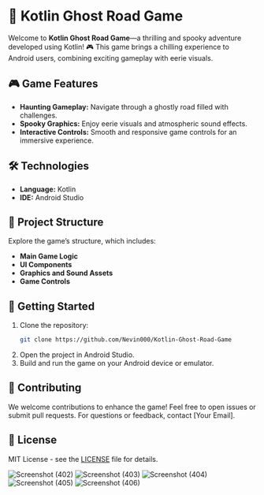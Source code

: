 # 👻 Kotlin Ghost Road Game

Welcome to **Kotlin Ghost Road Game**—a thrilling and spooky adventure developed using Kotlin! 🎮 This game brings a chilling experience to Android users, combining exciting gameplay with eerie visuals.

## 🎮 Game Features

- **Haunting Gameplay:** Navigate through a ghostly road filled with challenges.
- **Spooky Graphics:** Enjoy eerie visuals and atmospheric sound effects.
- **Interactive Controls:** Smooth and responsive game controls for an immersive experience.

## 🛠️ Technologies

- **Language:** Kotlin
- **IDE:** Android Studio

## 📁 Project Structure

Explore the game’s structure, which includes:
- **Main Game Logic**
- **UI Components**
- **Graphics and Sound Assets**
- **Game Controls**


## 🚀 Getting Started

1. Clone the repository:
   ```bash
   git clone https://github.com/Nevin000/Kotlin-Ghost-Road-Game
   ```
2. Open the project in Android Studio.
3. Build and run the game on your Android device or emulator.

## 🤝 Contributing

We welcome contributions to enhance the game! Feel free to open issues or submit pull requests. For questions or feedback, contact [Your Email].

## 📜 License

MIT License - see the [LICENSE](LICENSE) file for details.


![Screenshot (402)](https://github.com/user-attachments/assets/cc22edf5-f276-4a67-8904-b8a8975af641)
![Screenshot (403)](https://github.com/user-attachments/assets/f699cba1-5ea0-4a51-a102-ddeeb1534dd5)
![Screenshot (404)](https://github.com/user-attachments/assets/e4c012b5-a7a2-4399-82dc-a21d45e4d071)
![Screenshot (405)](https://github.com/user-attachments/assets/7763a44f-da5f-404c-9826-f0252e4f4506)
![Screenshot (406)](https://github.com/user-attachments/assets/e3c271ab-1c32-4f5a-a92c-33f93364f699)
